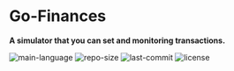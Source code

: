 # Go-Finances
__A simulator that you can set and monitoring transactions.__

![main-language](https://img.shields.io/github/languages/top/esterandr02/Go-Finances)
![repo-size](https://img.shields.io/github/repo-size/esterandr02/Go-Finances?color=red)
![last-commit](https://img.shields.io/github/last-commit/esterandr02/Go-Finances?color=green)
![license](https://img.shields.io/static/v1?label=license&message=MIT&color=blueviolet)
